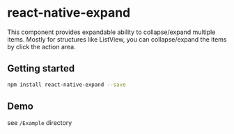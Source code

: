 # react-native-expand

This component provides expandable ability to collapse/expand multiple items. Mostly for structures like ListView, you can collapse/expand the items by click the action area.


## Getting started
```bash
npm install react-native-expand --save
```

## Demo

see ```/Example``` directory